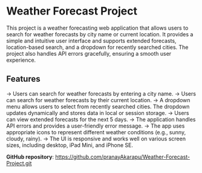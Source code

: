 # Weather Forecast Project

This project is a weather forecasting web application that allows users to search for weather forecasts by city name or current location. It provides a simple and intuitive user interface and supports extended forecasts, location-based search, and a dropdown for recently searched cities. The project also handles API errors gracefully, ensuring a smooth user experience.

## Features 

-> Users can search for weather forecasts by entering a city name.
-> Users can search for weather forecasts by their current location.
-> A dropdown menu allows users to select from recently searched cities. The dropdown updates dynamically and 
   stores data in local or session storage.
-> Users can view extended forecasts for the next 5 days.
-> The application handles API errors and provides a user-friendly error message.
-> The app uses appropriate icons to represent different weather conditions (e.g., sunny, cloudy, rainy).
-> The UI is responsive and works well on various screen sizes, including desktop, iPad Mini, and iPhone SE.


**GitHub repository**: https://github.com/pranayAkarapu/Weather-Forecast-Project.git